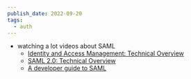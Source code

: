 ```yaml
---
publish_date: 2022-09-20
tags:
  - auth
---
```

- watching a lot videos about SAML
	- [Identity and Access Management: Technical Overview](https://www.youtube.com/watch?v=Tcvsefz5DmA)
	- [SAML 2.0: Technical Overview](https://www.youtube.com/watch?v=SvppXbpv-5k)
	- [ A developer guide to SAML](https://www.youtube.com/watch?v=l-6QSEqDJPo) 
